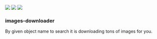 <img src="https://img.shields.io/badge/owner-devs--clan-orange">  <img src="https://img.shields.io/badge/project%20name-lds--training-orange">  <img src="https://img.shields.io/badge/available to use-green">

### images-downloader
By given object name to search it is downloading tons of images for you.
 
